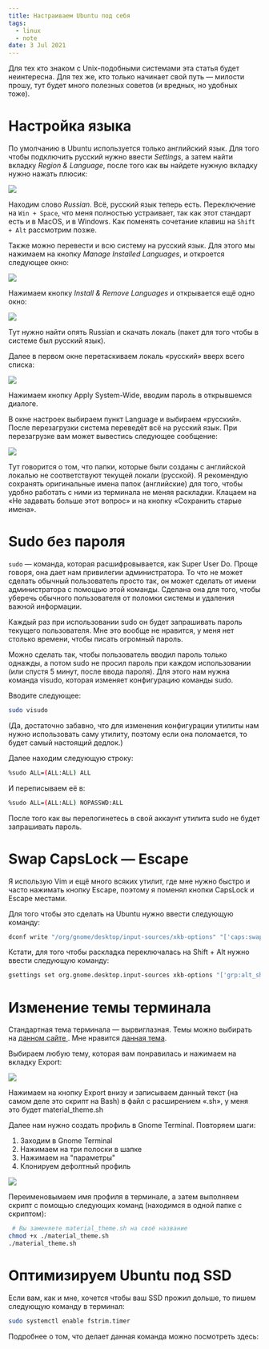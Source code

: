 ```yaml
---
title: Настраиваем Ubuntu под себя
tags:
  - linux
  - note
date: 3 Jul 2021
---
```


Для тех кто знаком с Unix-подобными системами эта статья будет неинтересна. Для тех же, кто только начинает свой путь — милости прошу, тут будет много полезных советов (и вредных, но удобных тоже).

# Настройка языка

По умолчанию в Ubuntu используется только английский язык. Для того чтобы подключить русский нужно ввести *Settings*, а затем найти вкладку *Region & Language*, после того как вы найдете нужную вкладку нужно нажать плюсик:

![](/posts/ubuntu-set-up/language.png)

Находим слово *Russian*.
Всё, русский язык теперь есть.
Переключение на `Win + Space`, что меня полностью устраивает, так как этот стандарт есть
и в MacOS, и в Windows. Как поменять сочетание клавиш на `Shift + Alt` рассмотрим позже.

Также можно перевести и всю систему на русский язык.
Для этого мы нажимаем на кнопку *Manage Installed Languages*, и откроется следующее окно:

![](/posts/ubuntu-set-up/language-support.png)

Нажимаем кнопку *Install & Remove Languages* и открывается ещё одно окно:

![](/posts/ubuntu-set-up/language-install.png)

Тут нужно найти опять Russian и скачать локаль (пакет для того чтобы в системе был русский язык).

Далее в первом окне перетаскиваем локаль «русский» вверх всего списка:

![](/posts/ubuntu-set-up/language-rus.png)

Нажимаем кнопку Apply System-Wide, вводим пароль в открывшемся диалоге.

В окне настроек выбираем пункт Language и выбираем «русский». После перезагрузки система переведёт всё на русский язык.
При перезагрузке вам может вывестись следующее сообщение:

![](/posts/ubuntu-set-up/language-warn.png)

Тут говорится о том, что папки, которые были созданы с английской локалью не соответствуют
текущей локали (русской). Я рекомендую сохранять оригинальные имена папок
(английские) для того, чтобы удобно работать с ними из терминала не меняя раскладки.
Клацаем на «Не задавать больше этот вопрос» и на кнопку «Сохранить старые имена».

# Sudo без пароля

`sudo` — команда, которая расшифровывается, как Super User Do.
Проще говоря, она дает нам привилегии администратора.
То что не может сделать обычный пользователь просто так, он может сделать от имени
администратора с помощью этой команды. Сделана она для того, чтобы уберечь обычного пользователя
от поломки системы и удаления важной информации.

Каждый раз при использовании sudo он будет запрашивать пароль текущего пользователя.
Мне это вообще не нравится, у меня нет столько времени, чтобы писать огромный пароль.

Можно сделать так, чтобы пользователь вводил пароль только однажды,
а потом sudo не просил пароль при каждом использовании (или спустя 5 минут, после ввода пароля).
Для этого нам нужна команда visudo, которая изменяет конфигурацию команды sudo.

Вводите следующее:

```bash
sudo visudo
```

(Да, достаточно забавно, что для изменения конфигурации утилиты нам нужно использовать саму утилиту, поэтому если она поломается, то будет самый настоящий дедлок.)

Далее находим следующую строку:

```bash
%sudo ALL=(ALL:ALL) ALL
```

И переписываем её в:

```bash
%sudo ALL=(ALL:ALL) NOPASSWD:ALL
```

После того как вы перелогинетесь в свой аккаунт утилита sudo не будет запрашивать пароль.

# Swap CapsLock — Escape

Я использую Vim и ещё много всяких утилит, где мне нужно быстро и часто нажимать кнопку Escape, поэтому я поменял кнопки CapsLock и Escape местами.

Для того чтобы это сделать на Ubuntu нужно ввести следующую команду:

```bash
dconf write "/org/gnome/desktop/input-sources/xkb-options" "['caps:swapescape']"
```

Кстати, для того чтобы раскладка переключалась на Shift + Alt нужно ввести следующую команду:

```bash
gsettings set org.gnome.desktop.input-sources xkb-options "['grp:alt_shift_toggle', 'grp_led:scroll', 'lv3:switch']"
```

# Изменение темы терминала

Стандартная тема терминала — вырвиглазная. Темы можно выбирать на [данном сайте
](https://terminal.sexy/). Мне нравится [данная тема](https://terminal.sexy/#JjI47O_xJjI4_5gAi8NK_8EHA6n06R5jAJaIz9jcN0dP_6dNnMxl_6AAgdT6rRRXJqaa7O_x).

Выбираем любую тему, которая вам понравилась и нажимаем на вкладку Export:

![](/posts/ubuntu-set-up/terminal-sexy.png)

Нажимаем на кнопку Export внизу и записываем данный текст (на самом деле это скрипт на Bash) в файл с расширением «.sh», у меня это будет material_theme.sh

Далее нам нужно создать профиль в Gnome Terminal. Повторяем шаги:
1. Заходим в Gnome Terminal
2. Нажимаем на три полоски в шапке
3. Нажимаем на "параметры"
4. Клонируем дефолтный профиль

![](/posts/ubuntu-set-up/gnome-terminal-profile.png)

Переименовымаем имя профиля в терминале, а затем выполняем скрипт с помощью следующих команд (находимся в одной папке с скриптом):

```bash
 # Вы заменяете material_theme.sh на своё название
chmod +x ./material_theme.sh
./material_theme.sh
```

# Оптимизируем Ubuntu под SSD

Если вам, как и мне, хочется чтобы ваш SSD прожил дольше, то пишем следующую команду в терминал:

```bash
sudo systemctl enable fstrim.timer
```

Подробнее о том, что делает данная команда можно посмотреть здесь:

<ContentBookmark url="https://www.suse.com/support/kb/doc/?id=000019447"></ContentBookmark>
